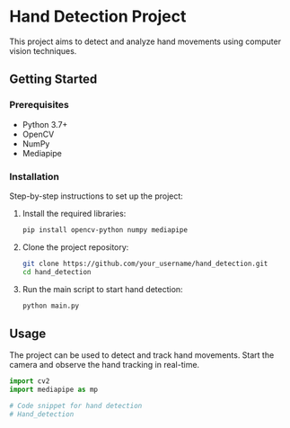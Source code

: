 # Hand Detection Project

This project aims to detect and analyze hand movements using computer vision techniques.

## Getting Started

### Prerequisites

- Python 3.7+
- OpenCV
- NumPy
- Mediapipe

### Installation

Step-by-step instructions to set up the project:

1. Install the required libraries:
    ```bash
    pip install opencv-python numpy mediapipe
    ```

2. Clone the project repository:
    ```bash
    git clone https://github.com/your_username/hand_detection.git
    cd hand_detection
    ```

3. Run the main script to start hand detection:
    ```bash
    python main.py
    ```

## Usage

The project can be used to detect and track hand movements. Start the camera and observe the hand tracking in real-time.

```python
import cv2
import mediapipe as mp

# Code snippet for hand detection
# Hand_detection
